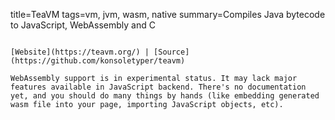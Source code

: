 title=TeaVM
tags=vm, jvm, wasm, native
summary=Compiles Java bytecode to JavaScript, WebAssembly and C
~~~~~~

[Website](https://teavm.org/) | [Source](https://github.com/konsoletyper/teavm)

WebAssembly support is in experimental status. It may lack major features available in JavaScript backend. There's no documentation yet, and you should do many things by hands (like embedding generated wasm file into your page, importing JavaScript objects, etc).


